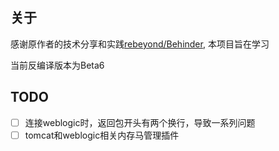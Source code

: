 ## 关于
感谢原作者的技术分享和实践[rebeyond/Behinder](https://github.com/rebeyond/Behinder), 本项目旨在学习

当前反编译版本为Beta6
## TODO
- [ ] 连接weblogic时，返回包开头有两个换行，导致一系列问题
- [ ] tomcat和weblogic相关内存马管理插件